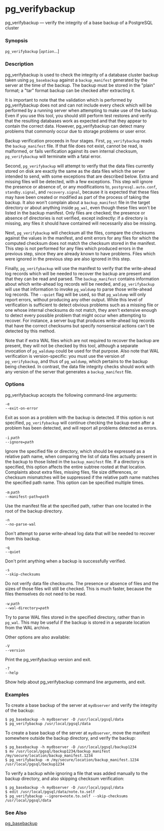 # pg\_verifybackup

pg\_verifybackup — verify the integrity of a base backup of a PostgreSQL cluster

### Synopsis

`pg_verifybackup` \[_`option`_...\]

### Description

pg\_verifybackup is used to check the integrity of a database cluster backup taken using `pg_basebackup` against a `backup_manifest` generated by the server at the time of the backup. The backup must be stored in the "plain" format; a "tar" format backup can be checked after extracting it.

It is important to note that the validation which is performed by pg\_verifybackup does not and can not include every check which will be performed by a running server when attempting to make use of the backup. Even if you use this tool, you should still perform test restores and verify that the resulting databases work as expected and that they appear to contain the correct data. However, pg\_verifybackup can detect many problems that commonly occur due to storage problems or user error.

Backup verification proceeds in four stages. First, `pg_verifybackup` reads the `backup_manifest` file. If that file does not exist, cannot be read, is malformed, or fails verification against its own internal checksum, `pg_verifybackup` will terminate with a fatal error.

Second, `pg_verifybackup` will attempt to verify that the data files currently stored on disk are exactly the same as the data files which the server intended to send, with some exceptions that are described below. Extra and missing files will be detected, with a few exceptions. This step will ignore the presence or absence of, or any modifications to, `postgresql.auto.conf`, `standby.signal`, and `recovery.signal`, because it is expected that these files may have been created or modified as part of the process of taking the backup. It also won't complain about a `backup_manifest` file in the target directory or about anything inside `pg_wal`, even though these files won't be listed in the backup manifest. Only files are checked; the presence or absence of directories is not verified, except indirectly: if a directory is missing, any files it should have contained will necessarily also be missing.

Next, `pg_verifybackup` will checksum all the files, compare the checksums against the values in the manifest, and emit errors for any files for which the computed checksum does not match the checksum stored in the manifest. This step is not performed for any files which produced errors in the previous step, since they are already known to have problems. Files which were ignored in the previous step are also ignored in this step.

Finally, `pg_verifybackup` will use the manifest to verify that the write-ahead log records which will be needed to recover the backup are present and that they can be read and parsed. The `backup_manifest` contains information about which write-ahead log records will be needed, and `pg_verifybackup` will use that information to invoke `pg_waldump` to parse those write-ahead log records. The `--quiet` flag will be used, so that `pg_waldump` will only report errors, without producing any other output. While this level of verification is sufficient to detect obvious problems such as a missing file or one whose internal checksums do not match, they aren't extensive enough to detect every possible problem that might occur when attempting to recover. For instance, a server bug that produces write-ahead log records that have the correct checksums but specify nonsensical actions can't be detected by this method.

Note that if extra WAL files which are not required to recover the backup are present, they will not be checked by this tool, although a separate invocation of `pg_waldump` could be used for that purpose. Also note that WAL verification is version-specific: you must use the version of `pg_verifybackup`, and thus of `pg_waldump`, which pertains to the backup being checked. In contrast, the data file integrity checks should work with any version of the server that generates a `backup_manifest` file.

### Options

pg\_verifybackup accepts the following command-line arguments:

`-e`  
`--exit-on-error`

Exit as soon as a problem with the backup is detected. If this option is not specified, `pg_verifybackup` will continue checking the backup even after a problem has been detected, and will report all problems detected as errors.

`-i` _`path`_  
`--ignore=`_`path`_

Ignore the specified file or directory, which should be expressed as a relative path name, when comparing the list of data files actually present in the backup to those listed in the `backup_manifest` file. If a directory is specified, this option affects the entire subtree rooted at that location. Complaints about extra files, missing files, file size differences, or checksum mismatches will be suppressed if the relative path name matches the specified path name. This option can be specified multiple times.

`-m` _`path`_  
`--manifest-path=`_`path`_

Use the manifest file at the specified path, rather than one located in the root of the backup directory.

`-n`  
`--no-parse-wal`

Don't attempt to parse write-ahead log data that will be needed to recover from this backup.

`-q`  
`--quiet`

Don't print anything when a backup is successfully verified.

`-s`  
`--skip-checksums`

Do not verify data file checksums. The presence or absence of files and the sizes of those files will still be checked. This is much faster, because the files themselves do not need to be read.

`-w` _`path`_  
`--wal-directory=`_`path`_

Try to parse WAL files stored in the specified directory, rather than in `pg_wal`. This may be useful if the backup is stored in a separate location from the WAL archive.

Other options are also available:

`-V`  
`--version`

Print the pg\_verifybackup version and exit.

`-?`  
`--help`

Show help about pg\_verifybackup command line arguments, and exit.

### Examples

To create a base backup of the server at `mydbserver` and verify the integrity of the backup:

```text
$ pg_basebackup -h mydbserver -D /usr/local/pgsql/data
$ pg_verifybackup /usr/local/pgsql/data
```

To create a base backup of the server at `mydbserver`, move the manifest somewhere outside the backup directory, and verify the backup:

```text
$ pg_basebackup -h mydbserver -D /usr/local/pgsql/backup1234
$ mv /usr/local/pgsql/backup1234/backup_manifest /my/secure/location/backup_manifest.1234
$ pg_verifybackup -m /my/secure/location/backup_manifest.1234 /usr/local/pgsql/backup1234
```

To verify a backup while ignoring a file that was added manually to the backup directory, and also skipping checksum verification:

```text
$ pg_basebackup -h mydbserver -D /usr/local/pgsql/data
$ edit /usr/local/pgsql/data/note.to.self
$ pg_verifybackup --ignore=note.to.self --skip-checksums /usr/local/pgsql/data
```

### See Also

[pg\_basebackup](pg_basebackup.md)


